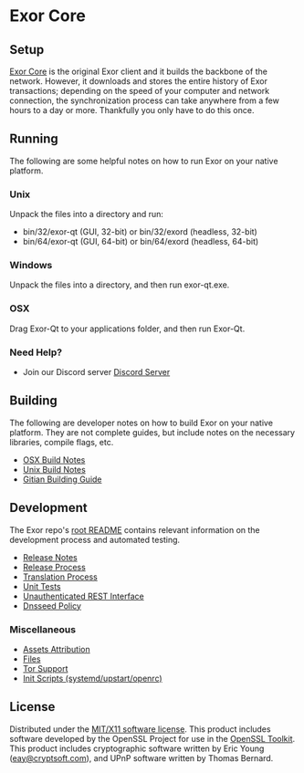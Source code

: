 Exor Core
=====================

Setup
---------------------
[Exor Core](https://exor.io) is the original Exor client and it builds the backbone of the network. However, it downloads and stores the entire history of Exor transactions; depending on the speed of your computer and network connection, the synchronization process can take anywhere from a few hours to a day or more. Thankfully you only have to do this once.

Running
---------------------
The following are some helpful notes on how to run Exor on your native platform.

### Unix

Unpack the files into a directory and run:

- bin/32/exor-qt (GUI, 32-bit) or bin/32/exord (headless, 32-bit)
- bin/64/exor-qt (GUI, 64-bit) or bin/64/exord (headless, 64-bit)

### Windows

Unpack the files into a directory, and then run exor-qt.exe.

### OSX

Drag Exor-Qt to your applications folder, and then run Exor-Qt.

### Need Help?

* Join our Discord server [Discord Server](https://discord.gg/dSuGm3y)

Building
---------------------
The following are developer notes on how to build Exor on your native platform. They are not complete guides, but include notes on the necessary libraries, compile flags, etc.

- [OSX Build Notes](build-osx.md)
- [Unix Build Notes](build-unix.md)
- [Gitian Building Guide](gitian-building.md)

Development
---------------------
The Exor repo's [root README](https://github.com/team-exor/exor/blob/master/README.md) contains relevant information on the development process and automated testing.

- [Release Notes](release-notes.md)
- [Release Process](release-process.md)
- [Translation Process](translation_process.md)
- [Unit Tests](unit-tests.md)
- [Unauthenticated REST Interface](REST-interface.md)
- [Dnsseed Policy](dnsseed-policy.md)

### Miscellaneous
- [Assets Attribution](assets-attribution.md)
- [Files](files.md)
- [Tor Support](tor.md)
- [Init Scripts (systemd/upstart/openrc)](init.md)

License
---------------------
Distributed under the [MIT/X11 software license](http://www.opensource.org/licenses/mit-license.php).
This product includes software developed by the OpenSSL Project for use in the [OpenSSL Toolkit](https://www.openssl.org/). This product includes
cryptographic software written by Eric Young ([eay@cryptsoft.com](mailto:eay@cryptsoft.com)), and UPnP software written by Thomas Bernard.
